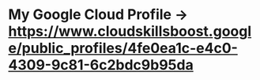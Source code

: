 # My Google Cloud Profile -> https://www.cloudskillsboost.google/public_profiles/4fe0ea1c-e4c0-4309-9c81-6c2bdc9b95da

